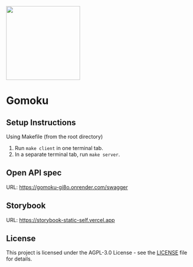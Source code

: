 <img src="https://avatars.githubusercontent.com/u/123968089?s=400&u=26b1b8e1c6a7852376a21fd0af32d71c6fd13fda&v=4" width="200">

# Gomoku

## Setup Instructions

Using Makefile (from the root directory)

1. Run `make client` in one terminal tab.
2. In a separate terminal tab, run `make server`.

## Open API spec

URL: https://gomoku-gi8o.onrender.com/swagger

## Storybook

URL: https://storybook-static-self.vercel.app

## License
This project is licensed under the AGPL-3.0 License - see the [LICENSE](./LICENSE) file for details.

